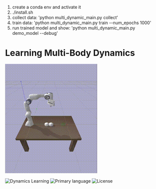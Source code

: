 1. create a conda env and activate it
2. ./install.sh
3. collect data: 'python multi_dynamic_main.py collect'
4. train data: 'python multi_dynamic_main.py train --num_epochs 1000'
5. run trained model and show: 'python multi_dynamic_main.py demo_model --debug'

#  Learning Multi-Body Dynamics

![Demo](assets/1.gif)

![Dynamics Learning](https://img.shields.io/badge/multi-body-dynamics-orange)
![Primary language](https://img.shields.io/badge/Python-100.0%25-red)
![License](https://img.shields.io/badge/license-MIT-green)